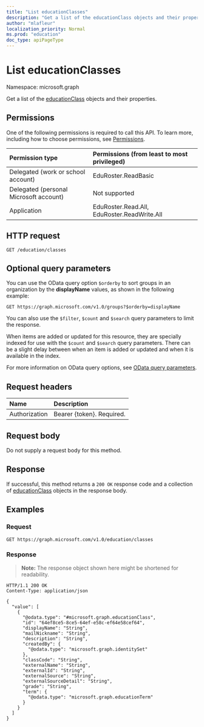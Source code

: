 ```yaml
---
title: "List educationClasses"
description: "Get a list of the educationClass objects and their properties."
author: "mlafleur"
localization_priority: Normal
ms.prod: "education"
doc_type: apiPageType
---
```


# List educationClasses

Namespace: microsoft.graph

Get a list of the [educationClass](../resources/educationclass.md) objects and their properties.

## Permissions

One of the following permissions is required to call this API. To learn more, including how to choose permissions, see [Permissions](/graph/permissions-reference).

| Permission type                        | Permissions (from least to most privileged) |
| :------------------------------------- | :------------------------------------------ |
| Delegated (work or school account)     | EduRoster.ReadBasic                         |
| Delegated (personal Microsoft account) | Not supported                               |
| Application                            | EduRoster.Read.All, EduRoster.ReadWrite.All |

## HTTP request

<!-- {
  "blockType": "ignored"
}
-->

```http
GET /education/classes
```

## Optional query parameters

You can use the OData query option `$orderby` to sort groups in an organization by the **displayName** values, as shown in the following example:

<!-- { "blockType": "ignored" } -->

```http
GET https://graph.microsoft.com/v1.0/groups?$orderby=displayName
```

You can also use the `$filter`, `$count` and `$search` query parameters to limit the response. 

When items are added or updated for this resource, they are specially indexed for use with the `$count` and `$search` query parameters. There can be a slight delay between when an item is added or updated and when it is available in the index.

For more information on OData query options, see [OData query parameters](/graph/query-parameters).

## Request headers

| Name          | Description               |
| :------------ | :------------------------ |
| Authorization | Bearer {token}. Required. |

## Request body

Do not supply a request body for this method.

## Response

If successful, this method returns a `200 OK` response code and a collection of [educationClass](../resources/educationclass.md) objects in the response body.

## Examples

### Request

<!-- {
  "blockType": "request",
  "name": "list_educationclass"
}
-->

```http
GET https://graph.microsoft.com/v1.0/education/classes
```

### Response

> **Note:** The response object shown here might be shortened for readability.

<!-- {
  "blockType": "response",
  "truncated": true,
  "@odata.type": "Collection(microsoft.graph.educationClass)"
}
-->

```http
HTTP/1.1 200 OK
Content-Type: application/json

{
  "value": [
    {
      "@odata.type": "#microsoft.graph.educationClass",
      "id": "64ef8ce5-8ce5-64ef-e58c-ef64e58cef64",
      "displayName": "String",
      "mailNickname": "String",
      "description": "String",
      "createdBy": {
        "@odata.type": "microsoft.graph.identitySet"
      },
      "classCode": "String",
      "externalName": "String",
      "externalId": "String",
      "externalSource": "String",
      "externalSourceDetail": "String",
      "grade": "String",
      "term": {
        "@odata.type": "microsoft.graph.educationTerm"
      }
    }
  ]
}
```
